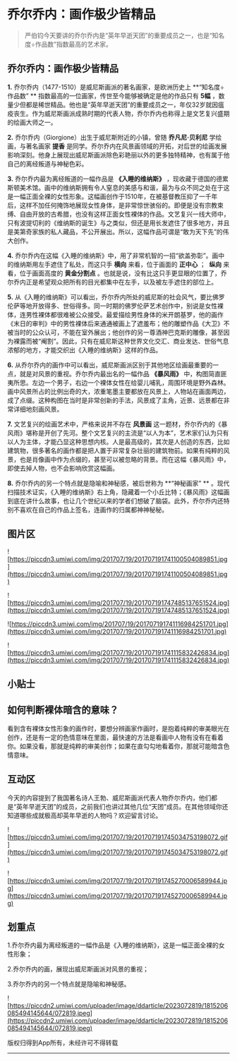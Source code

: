 # 乔尔乔内：画作极少皆精品

> 严伯钧今天要讲的乔尔乔内是“英年早逝天团”的重要成员之一，也是“知名度÷作品数”指数最高的艺术家。

## 乔尔乔内：画作极少皆精品

 **1.** 乔尔乔内（1477-1510）是威尼斯画派的著名画家，是欧洲历史上 **“知名度÷作品数” ** 指数最高的一位画家，传世至今能够被确定是他的作品只有 **5幅** ，数量少但都是稀世精品。他也是“英年早逝天团”的重要成员之一，年仅32岁就因瘟疫丧生。作为威尼斯画派成熟时期的代表人物，乔尔乔内也称得上是文艺复兴盛期的绘画大师之一。

 **2.** 乔尔乔内（Giorgione）出生于威尼斯附近的小镇，曾随 **乔凡尼·贝利尼** 学绘画，与著名画家 **提香** 是同学。乔尔乔内在风景画领域的开拓，对后世的绘画发展影响深刻。他身上展现出威尼斯画派除色彩艳丽以外的更多独特精神，也有属于他自己的离经叛道与神秘色彩。

 **3.** 乔尔乔内最为离经叛道的一幅作品是 **《入睡的维纳斯》** ，现收藏于德国的德累斯顿美术馆。画中的维纳斯拥有令人窒息的美感与和谐，最为与众不同之处在于这是一幅正面全裸的女性形象。这幅画创作于1510年，在被基督教压抑了一千年后，这样不加任何掩饰地展现女性身体，是非常惊世骇俗的。即便是没有宗教束缚、自由开放的古希腊，也没有这样正面女性裸体的作品。文艺复兴一线大师中，只有波提切利的《维纳斯的诞生》与之类似，但还是用长发遮住了很多地方，并且是美第奇家族的私人藏品，不公开展出。所以，这幅作品可谓是“敢为天下先”的伟大创作。

 **4.** 乔尔乔内在这幅《入睡的维纳斯》中，用了非常机智的一招“欲盖弥彰”。画中的维纳斯用左手遮住了私处，而这只手 **横向** 来看，位于画面的 **正中心** ；  **纵向** 来看，位于画面高度的 **黄金分割点** 。也就是说，没有比这只手更显眼的位置了，乔尔乔内正是希望观众把所有的目光都集中在左手，以及被左手遮住的部位上。

 **5.** 从《入睡的维纳斯》可以看出，乔尔乔内所处的威尼斯的社会风气，要比佛罗伦萨等地开放得多、世俗得多。同一时期的佛罗伦萨艺术创作中，别说是女性裸体，连男性裸体都很难被公众接受。最爱描绘男性身体的米开朗基罗，他的画作《末日的审判》中的男性裸体后来通通被画上了遮羞布；他的雕塑作品《大卫》不被当时的公众认可，不能在室外展出；他创作的另一尊酒神巴克斯的雕像，甚至因为裸露而被“阉割”。因此，只有在威尼斯这种世界文化交汇、商业发达、世俗气息浓郁的地方，才能交织出《入睡的维纳斯》这样的作品。

 **6.** 从乔尔乔内的画作中可以看出，威尼斯画派区别于其他地区绘画最重要的一点，就是对风景的重视。乔尔乔内最出名的一幅作品 **《暴风雨》** 中，构图简直匪夷所思。左边一个男子，右边一个裸体女性在给婴儿哺乳，周围环境是野外森林。画中风景所占的比例出奇的大，浓重笔墨主要都放在风景上，人物站在画面两边，成了点缀。这种构图在当时是非常创新的手法，风景成了主角，近景、远景都在非常详细地刻画风景。

 **7.** 文艺复兴的绘画艺术中，严格来说并不存在 **风景画** 这一题材，乔尔乔内的《暴风雨》堪称是开创了先河。整个文艺复兴的主流是“以人为本”，艺术家们认为只有以人为主体，才能凸显这种思想内核。人是最高级的，其次是人创造的东西，比如建筑物，很多著名的画作都是把人置于非常复杂壮丽的建筑物前。如果有纯粹的风景，也是肖像画中作为点缀的，甚至可以被忽略的背景。而在这幅《暴风雨》中，即使去掉人物，也不会影响欣赏这幅画。

 **8.** 乔尔乔内的另一个特点就是隐喻和神秘感，被后世称为 **“神秘画家” ** 。现代扫描技术证实，《入睡的维纳斯》右上角，隐藏着一个小丘比特；《暴风雨》这幅画到底在讲什么故事，也让几个世纪以来的学者们想破了脑袋。此外，乔尔乔内还特别不喜欢在自己的作品上签名，连画作的归属都神神秘秘。

## 图片区

![https://piccdn3.umiwi.com/img/201707/19/201707191741100504089851.jpg](https://piccdn3.umiwi.com/img/201707/19/201707191741100504089851.jpg)

![https://piccdn3.umiwi.com/img/201707/19/201707191747485137651524.jpg](https://piccdn3.umiwi.com/img/201707/19/201707191747485137651524.jpg)

![https://piccdn3.umiwi.com/img/201707/19/201707191741116984251701.jpg](https://piccdn3.umiwi.com/img/201707/19/201707191741116984251701.jpg)

![https://piccdn3.umiwi.com/img/201707/19/201707191741115832426834.jpg](https://piccdn3.umiwi.com/img/201707/19/201707191741115832426834.jpg)

## 小贴士

## 如何判断裸体暗含的意味？

看到含有裸体女性形象的画作时，要想分辨画家作画时，是抱着纯粹的审美眼光在创作，还是有一定的色情意味在里面，最快速的方法是看画中人物有没有在看着你。如果没看，那就是纯粹的审美创作；如果在直勾勾地看着你，那就可能暗含色情意味。

## 互动区

今天的内容提到了我国著名诗人王勃、威尼斯画派代表人物乔尔乔内，他们都是“英年早逝天团”的成员，之前我们也讲过其他几位“天团”成员。在其他领域你还知道哪些成就极高却英年早逝的人物吗？欢迎留言讨论。

![https://piccdn3.umiwi.com/img/201707/19/201707191745034753198072.gif](https://piccdn3.umiwi.com/img/201707/19/201707191745034753198072.gif)

![https://piccdn3.umiwi.com/img/201707/19/201707191745270006589944.jpg](https://piccdn3.umiwi.com/img/201707/19/201707191745270006589944.jpg)

## 划重点

1.乔尔乔内最为离经叛道的一幅作品是《入睡的维纳斯》，这是一幅正面全裸的女性形象；

2.乔尔乔内的画，展现出威尼斯画派对风景的重视；

3.乔尔乔内的另一个特点就是隐喻和神秘感。

![https://piccdn2.umiwi.com/uploader/image/ddarticle/2023072819/1815206085494145644/072819.jpeg](https://piccdn2.umiwi.com/uploader/image/ddarticle/2023072819/1815206085494145644/072819.jpeg)

版权归得到App所有，未经许可不得转载

---
